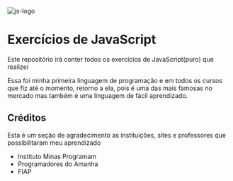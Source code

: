 
![js-logo](https://github.com/worklarissa/exercitando-js/assets/91492813/7c8e1754-1ea2-4b33-9d3e-edd3313252ec)
# Exercícios de JavaScript
Este repositório irá conter todos os exercícios de JavaScript(puro) que realizei

Essa foi minha primeira linguagem de programação e em todos os cursos que fiz até o momento, retorno a ela, pois é uma das mais famosas no mercado mas também é uma linguagem de fácil aprendizado.

## Créditos
Esta é um seção de agradecimento as instituições, sites e professores que possibilitaram meu aprendizado

- Instituto Minas Programam
- Programadores do Amanha
- FIAP
